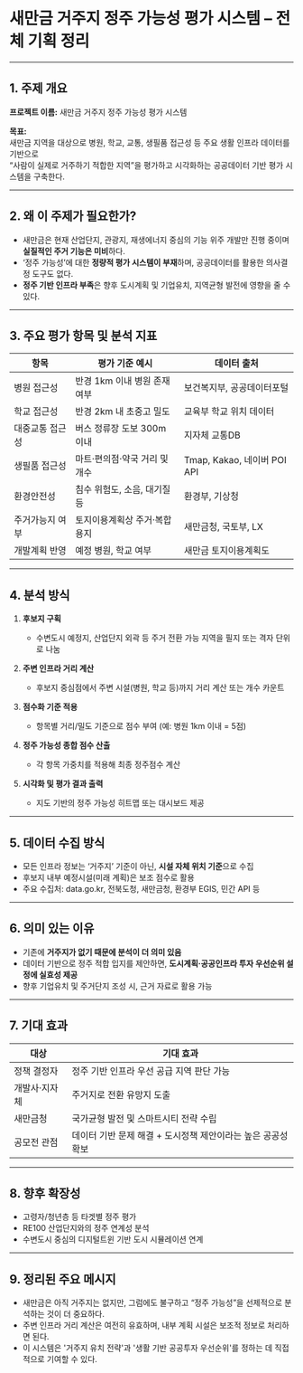 <h1 id="새만금-거주지-정주-가능성-평가-시스템--전체-기획-정리">새만금 거주지 정주 가능성 평가 시스템 – 전체 기획 정리</h1>
<hr />
<h2 id="1-주제-개요">1. 주제 개요</h2>
<p><strong>프로젝트 이름:</strong> 새만금 거주지 정주 가능성 평가 시스템</p>
<p><strong>목표:</strong><br />새만금 지역을 대상으로 병원, 학교, 교통, 생필품 접근성 등 주요 생활 인프라 데이터를 기반으로<br />“사람이 실제로 거주하기 적합한 지역”을 평가하고 시각화하는 공공데이터 기반 평가 시스템을 구축한다.</p>
<hr />
<h2 id="2-왜-이-주제가-필요한가">2. 왜 이 주제가 필요한가?</h2>
<ul>
<li>새만금은 현재 산업단지, 관광지, 재생에너지 중심의 기능 위주 개발만 진행 중이며 <strong>실질적인 주거 기능은 미비</strong>하다.</li>
<li>‘정주 가능성’에 대한 <strong>정량적 평가 시스템이 부재</strong>하며, 공공데이터를 활용한 의사결정 도구도 없다.</li>
<li><strong>정주 기반 인프라 부족</strong>은 향후 도시계획 및 기업유치, 지역균형 발전에 영향을 줄 수 있다.</li>
</ul>
<hr />
<h2 id="3-주요-평가-항목-및-분석-지표">3. 주요 평가 항목 및 분석 지표</h2>
<table>
<thead>
<tr>
<th>항목</th>
<th>평가 기준 예시</th>
<th>데이터 출처</th>
</tr>
</thead>
<tbody><tr>
<td>병원 접근성</td>
<td>반경 1km 이내 병원 존재 여부</td>
<td>보건복지부, 공공데이터포털</td>
</tr>
<tr>
<td>학교 접근성</td>
<td>반경 2km 내 초중고 밀도</td>
<td>교육부 학교 위치 데이터</td>
</tr>
<tr>
<td>대중교통 접근성</td>
<td>버스 정류장 도보 300m 이내</td>
<td>지자체 교통DB</td>
</tr>
<tr>
<td>생필품 접근성</td>
<td>마트·편의점·약국 거리 및 개수</td>
<td>Tmap, Kakao, 네이버 POI API</td>
</tr>
<tr>
<td>환경안전성</td>
<td>침수 위험도, 소음, 대기질 등</td>
<td>환경부, 기상청</td>
</tr>
<tr>
<td>주거가능지 여부</td>
<td>토지이용계획상 주거·복합용지</td>
<td>새만금청, 국토부, LX</td>
</tr>
<tr>
<td>개발계획 반영</td>
<td>예정 병원, 학교 여부</td>
<td>새만금 토지이용계획도</td>
</tr>
</tbody></table>
<hr />
<h2 id="4-분석-방식">4. 분석 방식</h2>
<ol>
<li><p><strong>후보지 구획</strong></p>
<ul>
<li>수변도시 예정지, 산업단지 외곽 등 주거 전환 가능 지역을 필지 또는 격자 단위로 나눔</li>
</ul>
</li>
<li><p><strong>주변 인프라 거리 계산</strong></p>
<ul>
<li>후보지 중심점에서 주변 시설(병원, 학교 등)까지 거리 계산 또는 개수 카운트</li>
</ul>
</li>
<li><p><strong>점수화 기준 적용</strong></p>
<ul>
<li>항목별 거리/밀도 기준으로 점수 부여 (예: 병원 1km 이내 = 5점)</li>
</ul>
</li>
<li><p><strong>정주 가능성 종합 점수 산출</strong></p>
<ul>
<li>각 항목 가중치를 적용해 최종 정주점수 계산</li>
</ul>
</li>
<li><p><strong>시각화 및 평가 결과 출력</strong></p>
<ul>
<li>지도 기반의 정주 가능성 히트맵 또는 대시보드 제공</li>
</ul>
</li>
</ol>
<hr />
<h2 id="5-데이터-수집-방식">5. 데이터 수집 방식</h2>
<ul>
<li>모든 인프라 정보는 ‘거주지’ 기준이 아닌, <strong>시설 자체 위치 기준</strong>으로 수집</li>
<li>후보지 내부 예정시설(미래 계획)은 보조 점수로 활용</li>
<li>주요 수집처: data.go.kr, 전북도청, 새만금청, 환경부 EGIS, 민간 API 등</li>
</ul>
<hr />
<h2 id="6-의미-있는-이유">6. 의미 있는 이유</h2>
<ul>
<li>기존에 <strong>거주지가 없기 때문에 분석이 더 의미 있음</strong></li>
<li>데이터 기반으로 정주 적합 입지를 제안하면, <strong>도시계획·공공인프라 투자 우선순위 설정에 실효성 제공</strong></li>
<li>향후 기업유치 및 주거단지 조성 시, 근거 자료로 활용 가능</li>
</ul>
<hr />
<h2 id="7-기대-효과">7. 기대 효과</h2>
<table>
<thead>
<tr>
<th>대상</th>
<th>기대 효과</th>
</tr>
</thead>
<tbody><tr>
<td>정책 결정자</td>
<td>정주 기반 인프라 우선 공급 지역 판단 가능</td>
</tr>
<tr>
<td>개발사·지자체</td>
<td>주거지로 전환 유망지 도출</td>
</tr>
<tr>
<td>새만금청</td>
<td>국가균형 발전 및 스마트시티 전략 수립</td>
</tr>
<tr>
<td>공모전 관점</td>
<td>데이터 기반 문제 해결 + 도시정책 제안이라는 높은 공공성 확보</td>
</tr>
</tbody></table>
<hr />
<h2 id="8-향후-확장성">8. 향후 확장성</h2>
<ul>
<li>고령자/청년층 등 타겟별 정주 평가</li>
<li>RE100 산업단지와의 정주 연계성 분석</li>
<li>수변도시 중심의 디지털트윈 기반 도시 시뮬레이션 연계</li>
</ul>
<hr />
<h2 id="9-정리된-주요-메시지">9. 정리된 주요 메시지</h2>
<ul>
<li>새만금은 아직 거주지는 없지만, 그럼에도 불구하고 “정주 가능성”을 선제적으로 분석하는 것이 더 중요하다.</li>
<li>주변 인프라 거리 계산은 여전히 유효하며, 내부 계획 시설은 보조적 정보로 처리하면 된다.</li>
<li>이 시스템은 '거주지 유치 전략'과 '생활 기반 공공투자 우선순위'를 정하는 데 직접적으로 기여할 수 있다.</li>
</ul>